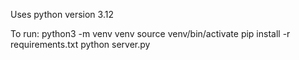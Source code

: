 Uses python version 3.12

To run:
python3 -m venv venv
source venv/bin/activate
pip install -r requirements.txt
python server.py
